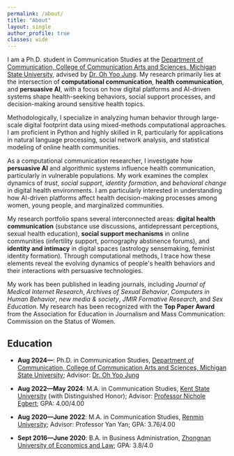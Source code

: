 ```yaml
---
permalink: /about/
title: "About"
layout: single
author_profile: true
classes: wide
---
```


I am a Ph.D. student in Communication Studies at the [Department of Communication, College of Communication Arts and Sciences, Michigan State University](https://comm.msu.edu/), advised by [Dr. Oh Yoo Jung](https://comm.msu.edu/our-people/faculty/oh-yoo-jung.html). My research primarily lies at the intersection of **computational communication**, **health communication**, and **persuasive AI**, with a focus on how digital platforms and AI-driven systems shape health-seeking behaviors, social support processes, and decision-making around sensitive health topics.

Methodologically, I specialize in analyzing human behavior through large-scale digital footprint data using mixed-methods computational approaches. I am proficient in Python and highly skilled in R, particularly for applications in natural language processing, social network analysis, and statistical modeling of online health communities.

As a computational communication researcher, I investigate how **persuasive AI** and algorithmic systems influence health communication, particularly in vulnerable populations. My work examines the complex dynamics of *trust*, *social support*, *identity formation*, and *behavioral change* in digital health environments. I am particularly interested in understanding how AI-driven platforms affect health decision-making processes among women, young people, and marginalized communities.

My research portfolio spans several interconnected areas: **digital health communication** (substance use discussions, antidepressant perceptions, sexual health education), **social support mechanisms** in online communities (infertility support, pornography abstinence forums), and **identity and intimacy** in digital spaces (astrology sensemaking, feminist identity formation). Through computational methods, I trace how these elements reveal the evolving dynamics of people's health behaviors and their interactions with persuasive technologies.

My work has been published in leading journals, including *Journal of Medical Internet Research*, *Archives of Sexual Behavior*, *Computers in Human Behavior*, *new media & society*, *JMIR Formative Research*, and *Sex Education*. My research has been recognized with the **Top Paper Award** from the Association for Education in Journalism and Mass Communication: Commission on the Status of Women.

## Education

- **Aug 2024—**: Ph.D. in Communication Studies, [Department of Communication, College of Communication Arts and Sciences, Michigan State University](https://comm.msu.edu/); Advisor: [Dr. Oh Yoo Jung](https://comm.msu.edu/our-people/faculty/oh-yoo-jung.html)

- **Aug 2022—May 2024**: M.A. in Communication Studies, [Kent State University](https://www.kent.edu/communication/) (with Distinguished Honor); Advisor: [Professor Nichole Egbert](https://www.kent.edu/communication/nichole-egbert); GPA: 4.00/4.00

- **Aug 2020—June 2022**: M.A. in Communication Studies, [Renmin University](http://jcr.ruc.edu.cn/en); Advisor: Professor Yan Yan; GPA: 3.76/4.00

- **Sept 2016—June 2020**: B.A. in Business Administration, [Zhongnan University of Economics and Law](http://english.zuel.edu.cn/); GPA: 3.8/4.0


